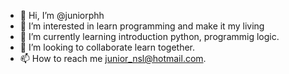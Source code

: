 - 👋 Hi, I’m @juniorphh
- 👀 I’m interested in learn programming and make it my living
- 🌱 I’m currently learning introduction python, programmig logic.
- 💞️ I’m looking to collaborate learn together.
- 📫 How to reach me junior_nsl@hotmail.com.

<!---
juniorphh/juniorphh is a ✨ special ✨ repository because its `README.md` (this file) appears on your GitHub profile.
You can click the Preview link to take a look at your changes.
--->
